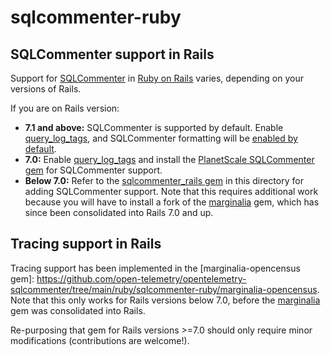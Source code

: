 # sqlcommenter-ruby

## SQLCommenter support in Rails

Support for [SQLCommenter](https://open-telemetry.github.io/opentelemetry-sqlcommenter) in [Ruby on Rails](https://rubyonrails.org/) varies, depending on your versions of Rails.

If you are on Rails version:

 - **7.1 and above:** SQLCommenter is supported by default. Enable [query_log_tags](https://guides.rubyonrails.org/configuring.html#config-active-record-query-log-tags-enabled), and SQLCommenter formatting will be [enabled by default](https://edgeguides.rubyonrails.org/configuring.html#config-active-record-query-log-tags-format).
 - **7.0:** Enable [query_log_tags](https://guides.rubyonrails.org/configuring.html#config-active-record-query-log-tags-enabled) and install the [PlanetScale SQLCommenter gem](https://github.com/planetscale/activerecord-sql_commenter#installation) for SQLCommenter support.
 - **Below 7.0:** Refer to the [sqlcommenter_rails gem](https://github.com/open-telemetry/opentelemetry-sqlcommenter/tree/main/ruby/sqlcommenter-ruby/sqlcommenter_rails) in this directory for adding SQLCommenter support. Note that this requires additional work because you will have to install a fork of the [marginalia](https://github.com/basecamp/marginalia/) gem, which has since been consolidated into Rails 7.0 and up.

## Tracing support in Rails

Tracing support has been implemented in the [marginalia-opencensus gem]: https://github.com/open-telemetry/opentelemetry-sqlcommenter/tree/main/ruby/sqlcommenter-ruby/marginalia-opencensus. Note that this only works for Rails versions below 7.0, before the [marginalia](https://github.com/basecamp/marginalia/) gem was consolidated into Rails.

Re-purposing that gem for Rails versions >=7.0 should only require minor modifications (contributions are welcome!).

